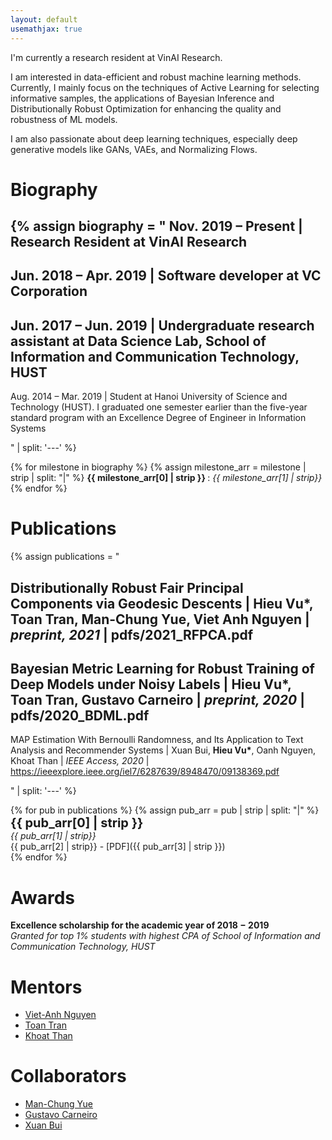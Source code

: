 ```yaml
---
layout: default
usemathjax: true
---
```


I'm currently a research resident at VinAI Research. 

I am interested in data-efficient and robust machine learning methods. Currently, I mainly focus on the techniques of Active Learning for selecting informative samples, the applications of Bayesian Inference and Distributionally Robust Optimization for enhancing the quality and robustness of ML models.

I am also passionate about deep learning techniques, especially deep generative models like GANs, VAEs, and Normalizing Flows.

# Biography

{% 
assign biography = "
Nov. 2019 – Present | Research Resident at VinAI Research
---
Jun. 2018 – Apr. 2019 | Software developer at VC Corporation
---
Jun. 2017 – Jun. 2019 | Undergraduate research assistant at Data Science Lab, School of Information and Communication Technology, HUST
---
Aug. 2014 – Mar. 2019 | Student at Hanoi University of Science and Technology (HUST). I graduated one semester earlier than the five-year standard program with an Excellence Degree of Engineer in Information Systems

" | split: '---' 
%}

{% for milestone in biography %}
{% assign milestone_arr = milestone | strip | split: "|" %}
__<span> {{ milestone_arr[0] | strip }} </span>__ : *{{ milestone_arr[1] | strip}}*
{% endfor %}

# Publications

{% 
assign publications = "

Distributionally Robust Fair Principal Components via Geodesic Descents |
__Hieu Vu*__, Toan Tran, Man-Chung Yue, Viet Anh Nguyen |
*preprint, 2021* |
pdfs/2021_RFPCA.pdf
---
Bayesian Metric Learning for Robust Training of Deep Models under Noisy Labels |
__Hieu Vu*__, Toan Tran, Gustavo Carneiro |
*preprint, 2020* |
pdfs/2020_BDML.pdf
---
MAP Estimation With Bernoulli Randomness, and Its Application to Text Analysis and Recommender Systems |
Xuan Bui, __Hieu Vu*__, Oanh Nguyen, Khoat Than |
*IEEE Access, 2020* |
https://ieeexplore.ieee.org/iel7/6287639/8948470/09138369.pdf

" | split: '---' 
%}


{% for pub in publications %}
{% assign pub_arr = pub | strip | split: "|" %}
__<span style='font-size: 20px'> {{ pub_arr[0] | strip }} </span>__ <br> *{{ pub_arr[1] | strip}}* <br> {{ pub_arr[2] | strip}} - [PDF]({{ pub_arr[3] | strip }})<br>
{% endfor %}



# Awards

__Excellence scholarship for the academic year of 2018 − 2019__ <br>
*Granted for top 1% students with highest CPA of School of Information and Communication Technology, HUST*

# Mentors
- [Viet-Anh Nguyen](https://vietanhnguyen.net)
- [Toan Tran](https://researchers.adelaide.edu.au/profile/toan.m.tran)
- [Khoat Than](https://scholar.google.com.vn/citations?user=z2_6ZRYAAAAJ) 


# Collaborators
- [Man-Chung Yue](https://manchungyue.com/)
- [Gustavo Carneiro](https://cs.adelaide.edu.au/~carneiro/)
- [Xuan Bui](https://scholar.google.com.vn/citations?user=DSLkmeUAAAAJ)